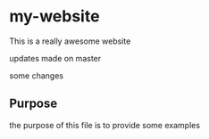 # my-website

This is a really awesome website

updates made on master

some changes
## Purpose
the purpose of this file is to provide some examples